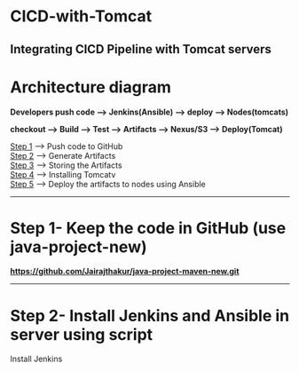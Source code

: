 # CICD-with-Tomcat
## Integrating CICD Pipeline with Tomcat servers


# Architecture diagram
**Developers push code --> Jenkins(Ansible) --> deploy --> Nodes(tomcats)**

**checkout --> Build --> Test --> Artifacts --> Nexus/S3 --> Deploy(Tomcat)**

[Step 1](#Step-1-Keep-the-code-in-GitHub-use-java-project-new) --> Push code to GitHub</br>
[Step 2](#Step-2-Install-Jenkins-and-Ansible-in-server-using-script) --> Generate Artifacts</br>
[Step 3](#Step-3) --> Storing the Artifacts</br>
[Step 4](#Step-4) --> Installing Tomcatv</br>
[Step 5](#Step-5) --> Deploy the artifacts to nodes using Ansible</br>

---

# Step 1- Keep the code in GitHub (use java-project-new)

**https://github.com/Jairajthakur/java-project-maven-new.git**

---

# Step 2- Install Jenkins and Ansible in server using script

Install Jenkins
